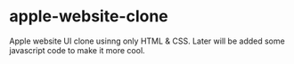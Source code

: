 # apple-website-clone
 Apple website UI clone usinng only HTML & CSS. Later will be added some javascript code to make it more cool.
